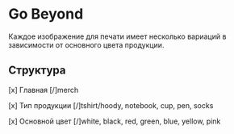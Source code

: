 # Go Beyond
Каждое изображение для печати имеет несколько вариаций в зависимости от основного цвета продукции.

## Структура
[x] Главная
[/]merch

[x] Тип продукции
[/]tshirt/hoody, notebook, cup, pen, socks

[x] Основной цвет
[/]white, black, red, green, blue, yellow, pink